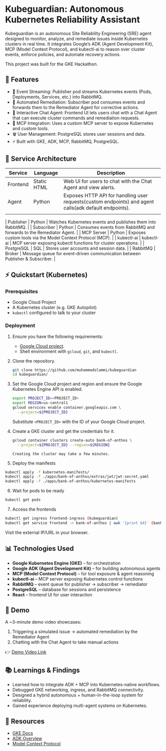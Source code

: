 # Kubeguardian: Autonomous Kubernetes Reliability Assistant

Kubeguardian is an autonomous Site Reliability Engineering (SRE) agent designed to monitor, analyze, and remediate issues inside Kubernetes clusters in real time. It integrates Google’s ADK (Agent Development Kit), MCP (Model Context Protocol), and kubectl-ai to reason over cluster events, enforce policies, and automate recovery actions.

This project was built for the GKE Hackathon.

## 🚀 Features

* 📡 Event Streaming: Publisher pod streams Kubernetes events (Pods, Deployments, Services, etc.) into RabbitMQ.
* 🔄 Automated Remediation: Subscriber pod consumes events and forwards them to the Remediator Agent for corrective actions.
* 💬 Interactive Chat Agent: Frontend UI lets users chat with a Chat Agent that can execute cluster commands and remediation requests.
* 🧠 MCP Integration: Uses a custom MCP server to expose Kubernetes and custom tools.
* 🗑️ User Management: PostgreSQL stores user sessions and data.
* ⚡ Built with GKE, ADK, MCP, RabbitMQ, PostgreSQL.

## 🍷 Service Architecture

| Service          | Language | Description                                                                  |
| ---------------- | -------- | ---------------------------------------------------------------------------- |
| Frontend         | Static HTML    | Web UI for users to chat with the Chat Agent and view alerts.                |
| Agent       | Python   | Exposes HTTP API for handling user requests(custom endpoints) and agent calls(adk default endpoints).
            |
                
| Publisher        | Python   | Watches Kubernetes events and publishes them into RabbitMQ.
        |
| Subscriber       | Python   | Consumes events from RabbitMQ and forwards to the Remediator Agent.          |
| MCP Server       | Python   | Exposes custom tools via the Model Context Protocol (MCP).                   |
| kubectl-ai       | kubectl-ai   | MCP server exposing kubectl functions for cluster operations.                |
| PostgreSQL       | SQL      | Stores user accounts and session data.                                       |
| RabbitMQ         | Broker   | Message queue for event-driven communication between Publisher & Subscriber. |

## ⚡ Quickstart (Kubernetes)

### Prerequisites

* Google Cloud Project
* A Kubernetes cluster (e.g. GKE Autopilot)
* `kubectl` configured to talk to your cluster

### Deployment

1. Ensure you have the following requirements:
   - [Google Cloud project](https://cloud.google.com/resource-manager/docs/creating-managing-projects#creating_a_project).
   - Shell environment with `gcloud`, `git`, and `kubectl`.

2. Clone the repository.

   ```sh
   git clone https://github.com/muhammadolammi/kubeguardian
   cd kubeguardian/
   ```

3. Set the Google Cloud project and region and ensure the Google Kubernetes Engine API is enabled.

   ```sh
   export PROJECT_ID=<PROJECT_ID>
   export REGION=us-central1
   gcloud services enable container.googleapis.com \
     --project=${PROJECT_ID}
   ```

   Substitute `<PROJECT_ID>` with the ID of your Google Cloud project.

4. Create a GKE cluster and get the credentials for it.

   ```sh
   gcloud container clusters create-auto bank-of-anthos \
     --project=${PROJECT_ID} --region=${REGION}
   ```
       Creating the cluster may take a few minutes.


5. Deploy the manifests

```sh
kubectl apply -f kubernetes-manifests/
kubectl apply -f ./apps/bank-of-anthos/extras/jwt/jwt-secret.yaml
kubectl apply -f ./apps/bank-of-anthos/kubernetes-manifests

```

6. Wait for pods to be ready

```sh
kubectl get pods

```

7. Access the frontends

```sh
kubectl get ingress frontend-ingress (kubeguardian)
kubectl get service frontend -n bank-of-anthos | awk '{print $4}' (bank-of-anthos)

```

Visit the external IP/URL in your browser.

## 📊 Technologies Used

* **Google Kubernetes Engine (GKE)** – for orchestration
* **Google ADK (Agent Development Kit)** – for building autonomous agents
* **MCP (Model Context Protocol)** – for tool exposure & agent reasoning
* **kubectl-ai** – MCP server exposing Kubernetes control functions
* **RabbitMQ** – event queue for publisher → subscriber → remediator
* **PostgreSQL** – database for sessions and persistence
* **React** – frontend UI for user interaction

## 🎥 Demo

A \~3-minute demo video showcases:

1. Triggering a simulated issue → automated remediation by the Remediator Agent
2. Chatting with the Chat Agent to take manual actions

👉 [Demo Video Link](https://youtu.be/gdVGPySZXkE)

## 📚 Learnings & Findings

* Learned how to integrate ADK + MCP into Kubernetes-native workflows.
* Debugged GKE networking, ingress, and RabbitMQ connectivity.
* Designed a hybrid autonomous + human-in-the-loop system for reliability.
* Gained experience deploying multi-agent systems on Kubernetes.

## 🔗 Resources

* [GKE Docs](https://cloud.google.com/kubernetes-engine/docs)
* [ADK Overview](https://cloud.google.com/agent-development-kit)
* [Model Context Protocol](https://modelcontextprotocol.io)
